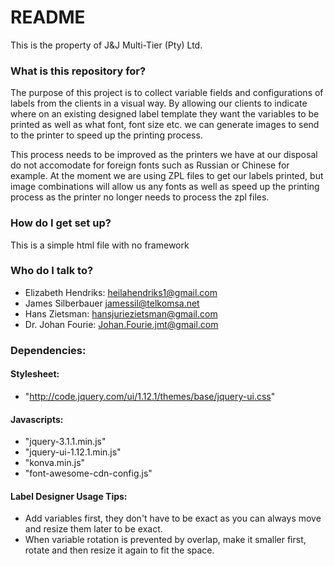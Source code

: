 # README #

This is the property of J&J Multi-Tier (Pty) Ltd.

### What is this repository for? ###

The purpose of this project is to collect variable fields and configurations of labels from the clients in a visual way.
By allowing our clients to indicate where on an existing designed label template they want the variables to be printed
as well as what font, font size etc. we can generate images to send to the printer to speed up the printing process.

This process needs to be improved as the printers we have at our disposal do not accomodate for foreign fonts such as
Russian or Chinese for example. At the moment we are using ZPL files to get our labels printed, but image combinations
will allow us any fonts as well as speed up the printing process as the printer no longer needs to process the zpl files.

### How do I get set up? ###

This is a simple html file with no framework

### Who do I talk to? ###

* Elizabeth Hendriks: heilahendriks1@gmail.com
* James Silberbauer jamessil@telkomsa.net
* Hans Zietsman: hansjuriezietsman@gmail.com
* Dr. Johan Fourie: Johan.Fourie.jmt@gmail.com

### Dependencies: ###

#### Stylesheet: ####

* "http://code.jquery.com/ui/1.12.1/themes/base/jquery-ui.css"

#### Javascripts: ####

* "jquery-3.1.1.min.js"
* "jquery-ui-1.12.1.min.js"
* "konva.min.js"
* "font-awesome-cdn-config.js"


#### Label Designer Usage Tips: ####

* Add variables first, they don't have to be exact as you can always move and resize them later to be exact.
* When variable rotation is prevented by overlap, make it smaller first, rotate and then resize it again to fit the space.
